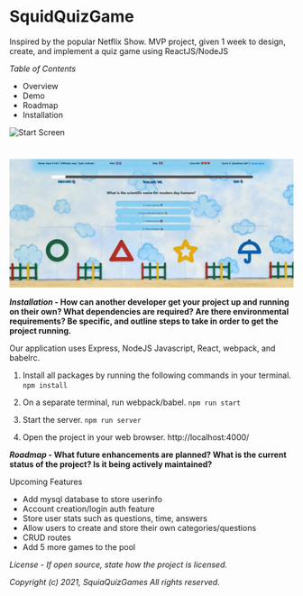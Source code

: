 
# SquidQuizGame 

Inspired by the popular Netflix Show.
MVP project, given 1 week to design, create, and implement a quiz game using ReactJS/NodeJS

*Table of Contents*
* Overview
* Demo
* Roadmap
* Installation


![Start Screen](https://github.com/isaack87/SquidQuizGames/blob/main/client/dist/assets/Start.gif)
#
![Game Screen](https://github.com/isaack87/SquidQuizGames/blob/main/client/dist/assets/GameScreen.gif)


***Installation* - How can another developer get your project up and running on their own? What dependencies are required? Are there environmental requirements? Be specific, and outline steps to take in order to get the project running.**

Our application uses Express, NodeJS Javascript, React,  webpack, and babelrc.

1) Install all packages by running the following commands in your terminal.
`npm install`

2) On a separate terminal, run webpack/babel.
`npm run start`

3) Start the server.
`npm run server`

4) Open the project in your web browser.
http://localhost:4000/


***Roadmap* - What future enhancements are planned? What is the current status of the project? Is it being actively maintained?**

Upcoming Features

* Add mysql database to store userinfo
* Account creation/login auth feature
* Store user stats such as questions, time, answers
* Allow users to create and store their own categories/questions
* CRUD routes
* Add 5 more games to the pool

*License - If open source, state how the project is licensed.*

*Copyright (c) 2021, SquiaQuizGames*
*All rights reserved.*


